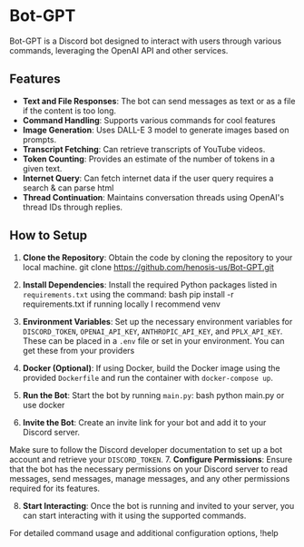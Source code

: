 # Bot-GPT 

Bot-GPT is a Discord bot designed to interact with users through various commands, leveraging the OpenAI API and other services.

## Features

- **Text and File Responses**: The bot can send messages as text or as a file if the content is too long.
- **Command Handling**: Supports various commands for cool features
- **Image Generation**: Uses DALL-E 3 model to generate images based on prompts.
- **Transcript Fetching**: Can retrieve transcripts of YouTube videos.
- **Token Counting**: Provides an estimate of the number of tokens in a given text.
- **Internet Query**: Can fetch internet data if the user query requires a search & can parse html
- **Thread Continuation**: Maintains conversation threads using OpenAI's thread IDs through replies.

## How to Setup

1. **Clone the Repository**: Obtain the code by cloning the repository to your local machine.
git clone https://github.com/henosis-us/Bot-GPT.git

2. **Install Dependencies**: Install the required Python packages listed in `requirements.txt` using the command:
bash
pip install -r requirements.txt
if running locally I recommend venv
3. **Environment Variables**: Set up the necessary environment variables for `DISCORD_TOKEN`, `OPENAI_API_KEY`, `ANTHROPIC_API_KEY`, and `PPLX_API_KEY`. These can be placed in a `.env` file or set in your environment. You can get these from your providers

4. **Docker (Optional)**: If using Docker, build the Docker image using the provided `Dockerfile` and run the container with `docker-compose up`.

5. **Run the Bot**: Start the bot by running `main.py`:
bash
python main.py
or use docker
6. **Invite the Bot**: Create an invite link for your bot and add it to your Discord server.

Make sure to follow the Discord developer documentation to set up a bot account and retrieve your `DISCORD_TOKEN`.
7. **Configure Permissions**: Ensure that the bot has the necessary permissions on your Discord server to read messages, send messages, manage messages, and any other permissions required for its features.

8. **Start Interacting**: Once the bot is running and invited to your server, you can start interacting with it using the supported commands.

For detailed command usage and additional configuration options, !help
